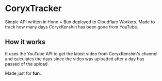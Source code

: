 # CoryxTracker

Simple API written in Hono + Bun deployed to Cloudflare Workers. Made to track how many days CoryxKenshin has been gone from YouTube.

## How it works

It uses the YouTube API to get the latest video from CoryxKenshin's channel and calculates the days since the video was uploaded after a day has passed of the upload.

Made just for **fun**.
